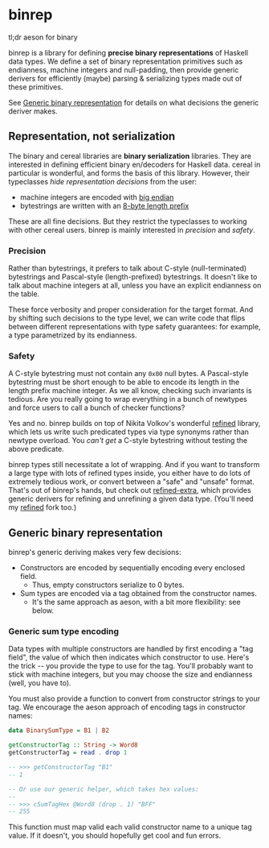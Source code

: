 # binrep
tl;dr aeson for binary

binrep is a library for defining **precise binary representations** of Haskell
data types. We define a set of binary representation primitives such as
endianness, machine integers and null-padding, then provide generic derivers for
efficiently (maybe) parsing & serializing types made out of these primitives.

See [Generic binary representation](#generic-binary-representation) for details
on what decisions the generic deriver makes.

## Representation, not serialization
The binary and cereal libraries are **binary serialization** libraries.
They are interested in defining efficient binary en/decoders for Haskell data.
cereal in particular is wonderful, and forms the basis of this library. However,
their typeclasses *hide representation decisions* from the user:

  * machine integers are encoded with
    [big endian](https://hackage.haskell.org/package/cereal-0.5.8.2/docs/src/Data.Serialize.html#line-182)
  * bytestrings are written with an
    [8-byte length prefix](https://hackage.haskell.org/package/cereal-0.5.8.2/docs/src/Data.Serialize.html#line-498)

These are all fine decisions. But they restrict the typeclasses to working with
other cereal users. binrep is mainly interested in *precision* and *safety*.

### Precision
Rather than bytestrings, it prefers to talk about C-style (null-terminated)
bytestrings and Pascal-style (length-prefixed) bytestrings. It doesn't like to
talk about machine integers at all, unless you have an explicit endianness on
the table.

These force verbosity and proper consideration for the target format. And by
shifting such decisions to the type level, we can write code that flips between
different representations with type safety guarantees: for example, a type
parametrized by its endianness.

### Safety
A C-style bytestring must not contain any `0x00` null bytes. A Pascal-style
bytestring must be short enough to be able to encode its length in the length
prefix machine integer. As we all know, checking such invariants is tedious. Are
you really going to wrap everything in a bunch of newtypes and force users to
call a bunch of checker functions?

Yes and no. binrep builds on top of Nikita Volkov's wonderful
[refined](https://hackage.haskell.org/package/refined) library, which lets us
write such predicated types via type synonyms rather than newtype overload. You
*can't get* a C-style bytestring without testing the above predicate.

binrep types still necessitate a lot of wrapping. And if you want to transform a
large type with lots of refined types inside, you either have to do lots of
extremely tedious work, or convert between a "safe" and "unsafe" format. That's
out of binrep's hands, but check out
[refined-extra](https://github.com/raehik/refined-extra), which provides generic
derivers for refining and unrefining a given data type. (You'll need my
[refined](https://github.com/raehik/refined) fork too.)

## Generic binary representation
binrep's generic deriving makes very few decisions:

  * Constructors are encoded by sequentially encoding every enclosed field.
    * Thus, empty constructors serialize to 0 bytes.
  * Sum types are encoded via a tag obtained from the constructor names.
    * It's the same approach as aeson, with a bit more flexibility: see below.

### Generic sum type encoding
Data types with multiple constructors are handled by first encoding a "tag
field", the value of which then indicates which constructor to use. Here's the
trick -- you provide the type to use for the tag. You'll probably want to stick
with machine integers, but you may choose the size and endianness (well, you
have to).

You must also provide a function to convert from constructor strings to your
tag. We encourage the aeson approach of encoding tags in constructor names:

```haskell
data BinarySumType = B1 | B2

getConstructorTag :: String -> Word8
getConstructorTag = read . drop 1

-- >>> getConstructorTag "B1"
-- 1

-- Or use our generic helper, which takes hex values:
--
-- >>> cSumTagHex @Word8 (drop . 1) "BFF"
-- 255
```

This function must map valid each valid constructor name to a unique tag value.
If it doesn't, you should hopefully get cool and fun errors.
